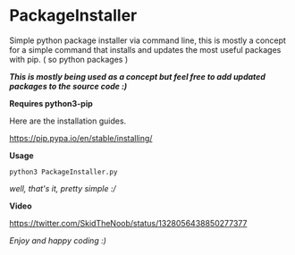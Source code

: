 # PackageInstaller
Simple python package installer via command line, this is mostly a concept for a simple command that installs and updates the most useful packages with pip. ( so python packages )

***This is mostly being used as a concept but feel free to add updated packages to the source code :)***

**Requires python3-pip**

Here are the installation guides.

https://pip.pypa.io/en/stable/installing/


**Usage**

`python3 PackageInstaller.py`

*well, that's it, pretty simple :/*

**Video**

https://twitter.com/SkidTheNoob/status/1328056438850277377

*Enjoy and happy coding :)*
